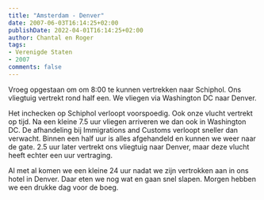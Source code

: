 ```yaml
---
title: "Amsterdam - Denver"
date: 2007-06-03T16:14:25+02:00
publishDate: 2022-04-01T16:14:25+02:00
author: Chantal en Roger
tags:
- Verenigde Staten
- 2007
comments: false
---
```


Vroeg opgestaan om om 8:00 te kunnen vertrekken naar Schiphol. Ons vliegtuig vertrekt rond half een. We vliegen via Washington DC naar Denver.

Het inchecken op Schiphol verloopt voorspoedig. Ook onze vlucht vertrekt op tijd. Na een kleine 7.5 uur vliegen arriveren we dan ook in Washington DC. De afhandeling bij Immigrations and Customs verloopt sneller dan verwacht. Binnen een half uur is alles afgehandeld en kunnen we weer naar de gate. 2.5 uur later vertrekt ons vliegtuig naar Denver, maar deze vlucht heeft echter een uur vertraging.

Al met al komen we een kleine 24 uur nadat we zijn vertrokken aan in ons hotel in Denver. Daar eten we nog wat en gaan snel slapen. Morgen hebben we een drukke dag voor de boeg.

<!-- {{< imgproc "images/IMG_3779.jpg" Resize "1024x r0" >}} -->
